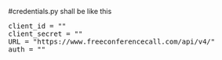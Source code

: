 #credentials.py shall be like this
<pre>
client_id = ""
client_secret = ""
URL = "https://www.freeconferencecall.com/api/v4/"
auth = ""
</pre>
